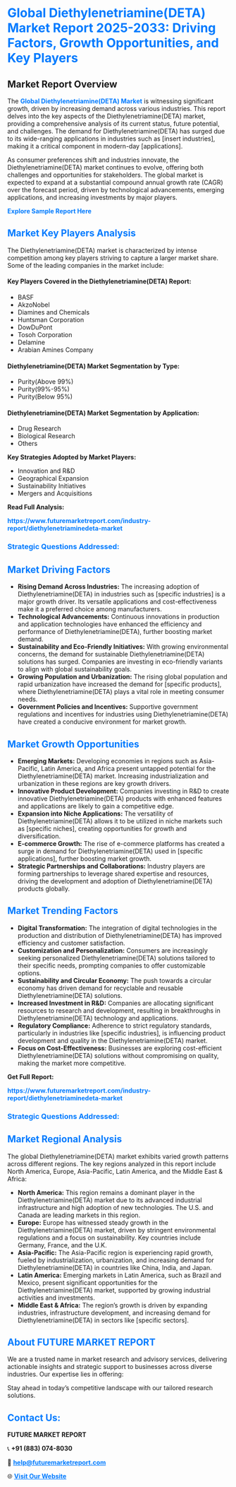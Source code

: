 <h1 style="color: #007BFF;">Global Diethylenetriamine(DETA) Market Report 2025-2033: Driving Factors, Growth Opportunities, and Key Players</h1>

<section id="overview">
<h2>Market Report Overview</h2>
<p>The <a href="https://www.futuremarketreport.com/industry-report/diethylenetriaminedeta-market" style="color: #007BFF; text-decoration: none;"><strong>Global Diethylenetriamine(DETA) Market</strong></a> is witnessing significant growth, driven by increasing demand across various industries. This report delves into the key aspects of the Diethylenetriamine(DETA) market, providing a comprehensive analysis of its current status, future potential, and challenges. The demand for Diethylenetriamine(DETA) has surged due to its wide-ranging applications in industries such as [insert industries], making it a critical component in modern-day [applications].</p>
<p>As consumer preferences shift and industries innovate, the Diethylenetriamine(DETA) market continues to evolve, offering both challenges and opportunities for stakeholders. The global market is expected to expand at a substantial compound annual growth rate (CAGR) over the forecast period, driven by technological advancements, emerging applications, and increasing investments by major players.</p>
</section>

<section id="overview">
<p><a href="https://www.futuremarketreport.com/request-sample/reportId=52048" style="color: #007BFF; text-decoration: none;"><strong>Explore Sample Report Here</strong></a></p>
</section>

<section id="key-players">
<h2 style="color: #007BFF;">Market Key Players Analysis</h2>
<p>The Diethylenetriamine(DETA) market is characterized by intense competition among key players striving to capture a larger market share. Some of the leading companies in the market include:</p>
<h4>Key Players Covered in the Diethylenetriamine(DETA) Report:</h4>
<ul><li>BASF</li><li>AkzoNobel</li><li>Diamines and Chemicals</li><li>Huntsman Corporation</li><li>DowDuPont</li><li>Tosoh Corporation</li><li>Delamine</li><li>Arabian Amines Company</li></ul>
<h4>Diethylenetriamine(DETA) Market Segmentation by Type:</h4>
<ul><li>Purity(Above 99%)</li><li>Purity(99%-95%)</li><li>Purity(Below 95%)</li></ul>

<h4>Diethylenetriamine(DETA) Market Segmentation by Application:</h4>
<ul><li>Drug Research</li><li>Biological Research</li><li>Others</li></ul>
<p><strong>Key Strategies Adopted by Market Players:</strong></p>
<ul>
<li>Innovation and R&D</li>
<li>Geographical Expansion</li>
<li>Sustainability Initiatives</li>
<li>Mergers and Acquisitions</li>
</ul>
</section>

<section>
<p><strong>Read Full Analysis: </strong></p><a href="https://www.futuremarketreport.com/industry-report/diethylenetriaminedeta-market" style="color: #007BFF; text-decoration: none;"><strong>https://www.futuremarketreport.com/industry-report/diethylenetriaminedeta-market</strong></a>
<h3 style="color: #007BFF;">Strategic Questions Addressed:</h3>
</section>

<section id="driving-factors">
<h2 style="color: #007BFF;">Market Driving Factors</h2>
<ul>
<li><strong>Rising Demand Across Industries:</strong> The increasing adoption of Diethylenetriamine(DETA) in industries such as [specific industries] is a major growth driver. Its versatile applications and cost-effectiveness make it a preferred choice among manufacturers.</li>
<li><strong>Technological Advancements:</strong> Continuous innovations in production and application technologies have enhanced the efficiency and performance of Diethylenetriamine(DETA), further boosting market demand.</li>
<li><strong>Sustainability and Eco-Friendly Initiatives:</strong> With growing environmental concerns, the demand for sustainable Diethylenetriamine(DETA) solutions has surged. Companies are investing in eco-friendly variants to align with global sustainability goals.</li>
<li><strong>Growing Population and Urbanization:</strong> The rising global population and rapid urbanization have increased the demand for [specific products], where Diethylenetriamine(DETA) plays a vital role in meeting consumer needs.</li>
<li><strong>Government Policies and Incentives:</strong> Supportive government regulations and incentives for industries using Diethylenetriamine(DETA) have created a conducive environment for market growth.</li>
</ul>
</section>

<section id="growth-opportunities">
<h2 style="color: #007BFF;">Market Growth Opportunities</h2>
<ul>
<li><strong>Emerging Markets:</strong> Developing economies in regions such as Asia-Pacific, Latin America, and Africa present untapped potential for the Diethylenetriamine(DETA) market. Increasing industrialization and urbanization in these regions are key growth drivers.</li>
<li><strong>Innovative Product Development:</strong> Companies investing in R&D to create innovative Diethylenetriamine(DETA) products with enhanced features and applications are likely to gain a competitive edge.</li>
<li><strong>Expansion into Niche Applications:</strong> The versatility of Diethylenetriamine(DETA) allows it to be utilized in niche markets such as [specific niches], creating opportunities for growth and diversification.</li>
<li><strong>E-commerce Growth:</strong> The rise of e-commerce platforms has created a surge in demand for Diethylenetriamine(DETA) used in [specific applications], further boosting market growth.</li>
<li><strong>Strategic Partnerships and Collaborations:</strong> Industry players are forming partnerships to leverage shared expertise and resources, driving the development and adoption of Diethylenetriamine(DETA) products globally.</li>
</ul>
</section>

<section id="trending-factors">
<h2 style="color: #007BFF;">Market Trending Factors</h2>
<ul>
<li><strong>Digital Transformation:</strong> The integration of digital technologies in the production and distribution of Diethylenetriamine(DETA) has improved efficiency and customer satisfaction.</li>
<li><strong>Customization and Personalization:</strong> Consumers are increasingly seeking personalized Diethylenetriamine(DETA) solutions tailored to their specific needs, prompting companies to offer customizable options.</li>
<li><strong>Sustainability and Circular Economy:</strong> The push towards a circular economy has driven demand for recyclable and reusable Diethylenetriamine(DETA) solutions.</li>
<li><strong>Increased Investment in R&D:</strong> Companies are allocating significant resources to research and development, resulting in breakthroughs in Diethylenetriamine(DETA) technology and applications.</li>
<li><strong>Regulatory Compliance:</strong> Adherence to strict regulatory standards, particularly in industries like [specific industries], is influencing product development and quality in the Diethylenetriamine(DETA) market.</li>
<li><strong>Focus on Cost-Effectiveness:</strong> Businesses are exploring cost-efficient Diethylenetriamine(DETA) solutions without compromising on quality, making the market more competitive.</li>
</ul>
</section>

<section>
<p><strong>Get Full Report: </strong></p><a href="https://www.futuremarketreport.com/industry-report/diethylenetriaminedeta-market" style="color: #007BFF; text-decoration: none;"><strong>https://www.futuremarketreport.com/industry-report/diethylenetriaminedeta-market</strong></a>
<h3 style="color: #007BFF;">Strategic Questions Addressed:</h3>
</section>


<section id="regional-analysis">
<h2 style="color: #007BFF;">Market Regional Analysis</h2>
<p>The global Diethylenetriamine(DETA) market exhibits varied growth patterns across different regions. The key regions analyzed in this report include North America, Europe, Asia-Pacific, Latin America, and the Middle East & Africa:</p>
<ul>
<li><strong>North America:</strong> This region remains a dominant player in the Diethylenetriamine(DETA) market due to its advanced industrial infrastructure and high adoption of new technologies. The U.S. and Canada are leading markets in this region.</li>
<li><strong>Europe:</strong> Europe has witnessed steady growth in the Diethylenetriamine(DETA) market, driven by stringent environmental regulations and a focus on sustainability. Key countries include Germany, France, and the U.K.</li>
<li><strong>Asia-Pacific:</strong> The Asia-Pacific region is experiencing rapid growth, fueled by industrialization, urbanization, and increasing demand for Diethylenetriamine(DETA) in countries like China, India, and Japan.</li>
<li><strong>Latin America:</strong> Emerging markets in Latin America, such as Brazil and Mexico, present significant opportunities for the Diethylenetriamine(DETA) market, supported by growing industrial activities and investments.</li>
<li><strong>Middle East & Africa:</strong> The region’s growth is driven by expanding industries, infrastructure development, and increasing demand for Diethylenetriamine(DETA) in sectors like [specific sectors].</li>
</ul>
</section>

<footer>
<h2 style="color: #007BFF;">About FUTURE MARKET REPORT</h2>
<p>We are a trusted name in market research and advisory services, delivering actionable insights and strategic support to businesses across diverse industries. Our expertise lies in offering:</p>

<p>Stay ahead in today’s competitive landscape with our tailored research solutions.</p>

<h2 style="color: #007BFF;">Contact Us:</h2>
<p><strong>FUTURE MARKET REPORT</strong></p>
<p>📞 <strong>+91 (883) 074-8030</strong></p>
<p>📧 <strong><a href="mailto:help@futuremarketreport.com" style="color: #007BFF;">help@futuremarketreport.com</a></strong></p>
<p>🌐 <strong><a href="https://www.futuremarketreport.com/" style="color: #007BFF;">Visit Our Website</a></strong></p>
</footer>
